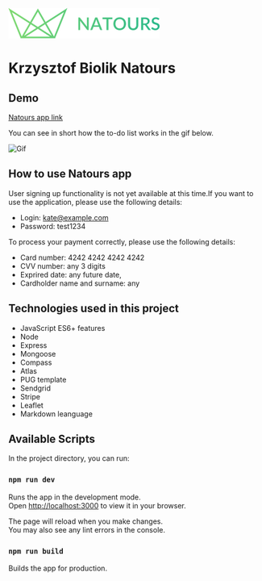![Open Graph image](https://github.com/KrzysztofBiolik/Natours-nodejs-express-mongodb/blob/main/public/img/logo-green.png?raw=true)

# Krzysztof Biolik Natours

## Demo

[Natours app link](https://natours-nodejs-express-mongodb.onrender.com/)

You can see in short how the to-do list works in the gif below.

![Gif](https://github.com/KrzysztofBiolikNatours-nodejs-express-mongodb/blob/main/public/images/Natours%20app%20.gif?raw=true)

## How to use Natours app

User signing up functionality is not yet available at this time.If you want to use the application, please use the following details:
- Login: kate@example.com
- Password: test1234

To process your payment correctly, please use the following details:
- Card number: 4242 4242 4242 4242
- CVV number: any 3 digits
- Exprired date: any future date,
- Cardholder name and surname: any

## Technologies used in this project

- JavaScript ES6+ features
- Node
- Express
- Mongoose
- Compass
- Atlas
- PUG template
- Sendgrid
- Stripe
- Leaflet
- Markdown leanguage

## Available Scripts

In the project directory, you can run:

### `npm run dev`

Runs the app in the development mode.\
Open [http://localhost:3000](http://localhost:3000) to view it in your browser.

The page will reload when you make changes.\
You may also see any lint errors in the console.

### `npm run build`

Builds the app for production.
